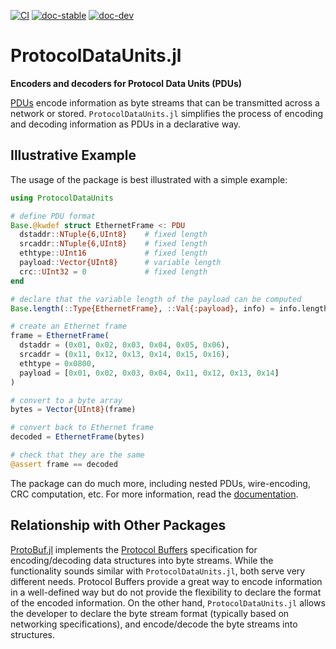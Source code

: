 [![CI](https://github.com/org-arl/ProtocolDataUnits.jl/workflows/CI/badge.svg)](https://github.com/org-arl/ProtocolDataUnits.jl/actions)
[![doc-stable](https://img.shields.io/badge/docs-stable-blue.svg)](https://org-arl.github.io/ProtocolDataUnits.jl/stable)
[![doc-dev](https://img.shields.io/badge/docs-latest-blue.svg)](https://org-arl.github.io/ProtocolDataUnits.jl/dev)

# ProtocolDataUnits.jl
**Encoders and decoders for Protocol Data Units (PDUs)**

[PDUs](https://en.wikipedia.org/wiki/Protocol_data_unit) encode information as byte streams that can be transmitted across a network or stored. `ProtocolDataUnits.jl` simplifies the process of encoding and decoding information as PDUs in a declarative way.

## Illustrative Example

The usage of the package is best illustrated with a simple example:

```julia
using ProtocolDataUnits

# define PDU format
Base.@kwdef struct EthernetFrame <: PDU
  dstaddr::NTuple{6,UInt8}    # fixed length
  srcaddr::NTuple{6,UInt8}    # fixed length
  ethtype::UInt16             # fixed length
  payload::Vector{UInt8}      # variable length
  crc::UInt32 = 0             # fixed length
end

# declare that the variable length of the payload can be computed
Base.length(::Type{EthernetFrame}, ::Val{:payload}, info) = info.length - 18

# create an Ethernet frame
frame = EthernetFrame(
  dstaddr = (0x01, 0x02, 0x03, 0x04, 0x05, 0x06),
  srcaddr = (0x11, 0x12, 0x13, 0x14, 0x15, 0x16),
  ethtype = 0x0800,
  payload = [0x01, 0x02, 0x03, 0x04, 0x11, 0x12, 0x13, 0x14]
)

# convert to a byte array
bytes = Vector{UInt8}(frame)

# convert back to Ethernet frame
decoded = EthernetFrame(bytes)

# check that they are the same
@assert frame == decoded
```

The package can do much more, including nested PDUs, wire-encoding, CRC computation, etc. For more information, read the [documentation](https://org-arl.github.io/ProtocolDataUnits.jl/stable).

## Relationship with Other Packages

[ProtoBuf.jl](https://github.com/JuliaIO/ProtoBuf.jl) implements the [Protocol Buffers](https://protobuf.dev) specification for encoding/decoding data structures into byte streams. While the functionality sounds similar with `ProtocolDataUnits.jl`, both serve very different needs. Protocol Buffers provide a great way to encode information in a well-defined way but do not provide the flexibility to declare the format of the encoded information. On the other hand, `ProtocolDataUnits.jl` allows the developer to declare the byte stream format (typically based on networking specifications), and encode/decode the byte streams into structures.
